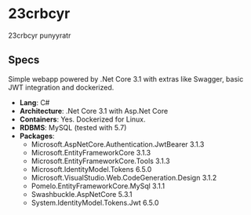 # 23crbcyr
23crbcyr punyyratr

## Specs

Simple webapp powered by .Net Core 3.1 with extras like Swagger, basic JWT integration and dockerized.

- **Lang**: C#
- **Architecture**: .Net Core 3.1 with Asp.Net Core
- **Containers**: Yes. Dockerized for Linux.
- **RDBMS**: MySQL (tested with 5.7)
- **Packages**:
  - Microsoft.AspNetCore.Authentication.JwtBearer 3.1.3
  - Microsoft.EntityFrameworkCore 3.1.3
  - Microsoft.EntityFrameworkCore.Tools 3.1.3
  - Microsoft.IdentityModel.Tokens 6.5.0
  - Microsoft.VisualStudio.Web.CodeGeneration.Design 3.1.2
  - Pomelo.EntityFrameworkCore.MySql 3.1.1
  - Swashbuckle.AspNetCore 5.3.1
  - System.IdentityModel.Tokens.Jwt 6.5.0

